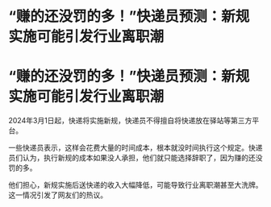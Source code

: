 # “赚的还没罚的多！”快递员预测：新规实施可能引发行业离职潮

# “赚的还没罚的多！”快递员预测：新规实施可能引发行业离职潮

2024年3月1日起，快递将实施新规，快递员不得擅自将快递放在驿站等第三方平台。

一些快递员表示，这样会花费大量的时间成本，根本就没时间执行这个规定。快递员们认为，执行新规的成本如果没人承担，他们就只能选择辞职了，因为赚的还没罚的多。

他们担心，新规实施后送快递的收入大幅降低，可能导致行业离职潮甚至大洗牌。这一情况引发了网友们的热议。

